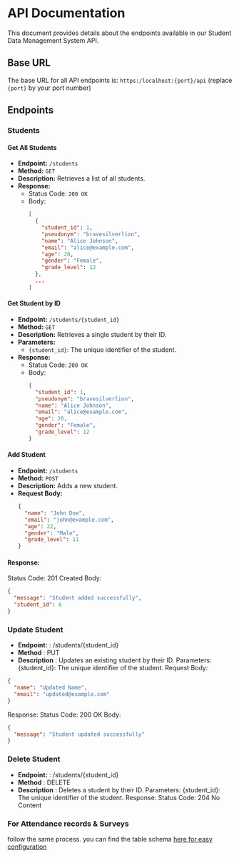 # API Documentation

This document provides details about the endpoints available in our Student Data Management System API.

## Base URL

The base URL for all API endpoints is: `https:/localhost:{port}/api` (replace `{port}` by your port number)

## Endpoints

### Students

#### Get All Students

- **Endpoint:** `/students`
- **Method:** `GET`
- **Description:** Retrieves a list of all students.
- **Response:**
  - Status Code: `200 OK`
  - Body:
    ```json
    [
      {
        "student_id": 1,
        "pseudonym": "bravesilverlion",
        "name": "Alice Johnson",
        "email": "alice@example.com",
        "age": 20,
        "gender": "Female",
        "grade_level": 12
      },
      ...
    ]
    ```

#### Get Student by ID

- **Endpoint:** `/students/{student_id}`
- **Method:** `GET`
- **Description:** Retrieves a single student by their ID.
- **Parameters:**
  - `{student_id}`: The unique identifier of the student.
- **Response:**
  - Status Code: `200 OK`
  - Body:
    ```json
    {
      "student_id": 1,
      "pseudonym": "bravesilverlion",
      "name": "Alice Johnson",
      "email": "alice@example.com",
      "age": 20,
      "gender": "Female",
      "grade_level": 12
    }
    ```

#### Add Student

- **Endpoint:** `/students`
- **Method:** `POST`
- **Description:** Adds a new student.
- **Request Body:**
  ```json
  {
    "name": "John Doe",
    "email": "john@example.com",
    "age": 22,
    "gender": "Male",
    "grade_level": 11
  }

#### Response:
Status Code: 201 Created
Body:
```json
{
  "message": "Student added successfully",
  "student_id": 6
}
```

### Update Student
- **Endpoint:** : /students/{student_id}
- **Method** : PUT
- **Description** : Updates an existing student by their ID.
Parameters:
{student_id}: The unique identifier of the student.
Request Body:
```json
{
  "name": "Updated Name",
  "email": "updated@example.com"
}
```
Response:
Status Code: 200 OK
Body:
```json
{
  "message": "Student updated successfully"
}
```

### Delete Student
- **Endpoint:** : /students/{student_id}
- **Method** : DELETE
- **Description** : Deletes a student by their ID.
Parameters:
{student_id}: The unique identifier of the student.
Response:
Status Code: 204 No Content

### For Attendance records & Surveys
follow the same process. you can find the table schema [here for easy configuration](./db%20script.sql)